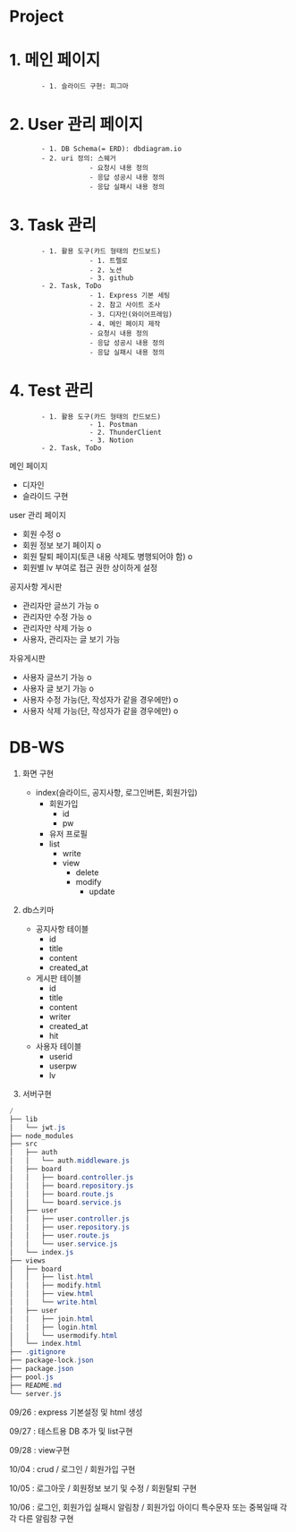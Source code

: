 # Project

# 1. 메인 페이지

            - 1. 슬라이드 구현: 피그마

# 2. User 관리 페이지

            - 1. DB Schema(= ERD): dbdiagram.io
            - 2. uri 정의: 스웨거
                        - 요청시 내용 정의
                        - 응답 성공시 내용 정의
                        - 응답 실패시 내용 정의

# 3. Task 관리

            - 1. 활용 도구(카드 형태의 칸드보드)
                        - 1. 트렐로
                        - 2. 노션
                        - 3. github
            - 2. Task, ToDo
                        - 1. Express 기본 세팅
                        - 2. 참고 사이트 조사
                        - 3. 디자인(와이어프레임)
                        - 4. 메인 페이지 제작
                        - 요청시 내용 정의
                        - 응답 성공시 내용 정의
                        - 응답 실패시 내용 정의

# 4. Test 관리

            - 1. 활용 도구(카드 형태의 칸드보드)
                        - 1. Postman
                        - 2. ThunderClient
                        - 3. Notion
            - 2. Task, ToDo

메인 페이지

- 디자인
- 슬라이드 구현

user 관리 페이지

- 회원 수정 o
- 회원 정보 보기 페이지 o
- 회원 탈퇴 페이지(토큰 내용 삭제도 병행되어야 함) o
- 회원별 lv 부여로 접근 권한 상이하게 설정

공지사항 게시판

- 관리자만 글쓰기 가능 o
- 관리자만 수정 가능 o
- 관리자만 삭제 가능 o
- 사용자, 관리자는 글 보기 가능

자유게시판

- 사용자 글쓰기 가능 o
- 사용자 글 보기 가능 o
- 사용자 수정 가능(단, 작성자가 같을 경우에만) o
- 사용자 삭제 가능(단, 작성자가 같을 경우에만) o

# DB-WS

1. 화면 구현

   - index(슬라이드, 공지사항, 로그인버튼, 회원가입)
     - 회원가입
       - id
       - pw
     - 유저 프로필
     - list
       - write
       - view
         - delete
         - modify
           - update

2. db스키마

   - 공지사항 테이블
     - id
     - title
     - content
     - created_at
   - 게시판 테이블
     - id
     - title
     - content
     - writer
     - created_at
     - hit
   - 사용자 테이블
     - userid
     - userpw
     - lv

3. 서버구현

```powershell
/
├── lib
│   └── jwt.js
├── node_modules
├── src
│   ├── auth
│   │   └── auth.middleware.js
│   ├── board
│   │   ├── board.controller.js
│   │   ├── board.repository.js
│   │   ├── board.route.js
│   │   └── board.service.js
│   ├── user
│   │   ├── user.controller.js
│   │   ├── user.repository.js
│   │   ├── user.route.js
│   │   └── user.service.js
│   └── index.js
├── views
│   ├── board
│   │   ├── list.html
│   │   ├── modify.html
│   │   ├── view.html
│   │   └── write.html
│   ├── user
│   │   ├── join.html
│   │   ├── login.html
│   │   └── usermodify.html
│   └── index.html
├── .gitignore
├── package-lock.json
├── package.json
├── pool.js
├── README.md
└── server.js
```

09/26 : express 기본설정 및 html 생성

09/27 : 테스트용 DB 추가 및 list구현

09/28 : view구현

10/04 : crud / 로그인 / 회원가입 구현

10/05 : 로그아웃 / 회원정보 보기 및 수정 / 회원탈퇴 구현

10/06 : 로그인, 회원가입 실패시 알림창 / 회원가입 아이디 특수문자 또는 중복일때 각각 다른 알림창 구현
